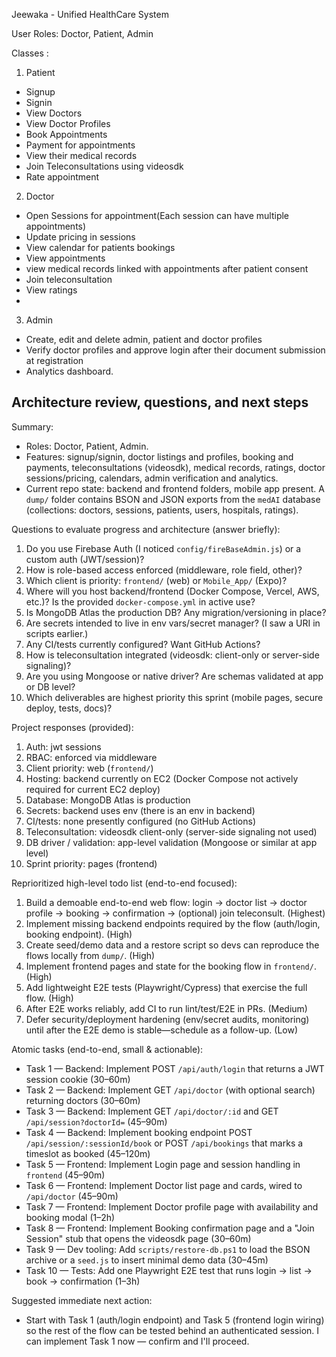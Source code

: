 Jeewaka - Unified HealthCare System

User Roles: Doctor, Patient, Admin 

Classes : 

1. Patient 
- Signup
- Signin
- View Doctors
- View Doctor Profiles
- Book Appointments
- Payment for appointments
- View their medical records
- Join Teleconsultations using videosdk
- Rate appointment

2. Doctor
- Open Sessions for appointment(Each session can have multiple appointments)
- Update pricing in sessions
- View calendar for patients bookings
- View appointments
- view medical records linked with appointments after patient consent
- Join teleconsultation
- View ratings
- 

3. Admin
- Create, edit and delete admin, patient and doctor profiles
- Verify doctor profiles and approve login after their document submission at registration
- Analytics dashboard.

## Architecture review, questions, and next steps

Summary:
- Roles: Doctor, Patient, Admin.
- Features: signup/signin, doctor listings and profiles, booking and payments, teleconsultations (videosdk), medical records, ratings, doctor sessions/pricing, calendars, admin verification and analytics.
- Current repo state: backend and frontend folders, mobile app present. A `dump/` folder contains BSON and JSON exports from the `medAI` database (collections: doctors, sessions, patients, users, hospitals, ratings).

Questions to evaluate progress and architecture (answer briefly):
1. Do you use Firebase Auth (I noticed `config/fireBaseAdmin.js`) or a custom auth (JWT/session)?
2. How is role-based access enforced (middleware, role field, other)?
3. Which client is priority: `frontend/` (web) or `Mobile_App/` (Expo)?
4. Where will you host backend/frontend (Docker Compose, Vercel, AWS, etc.)? Is the provided `docker-compose.yml` in active use?
5. Is MongoDB Atlas the production DB? Any migration/versioning in place?
6. Are secrets intended to live in env vars/secret manager? (I saw a URI in scripts earlier.)
7. Any CI/tests currently configured? Want GitHub Actions?
8. How is teleconsultation integrated (videosdk: client-only or server-side signaling)?
9. Are you using Mongoose or native driver? Are schemas validated at app or DB level?
10. Which deliverables are highest priority this sprint (mobile pages, secure deploy, tests, docs)?

Project responses (provided):
1. Auth: jwt sessions
2. RBAC: enforced via middleware
3. Client priority: web (`frontend/`)
4. Hosting: backend currently on EC2 (Docker Compose not actively required for current EC2 deploy)
5. Database: MongoDB Atlas is production
6. Secrets: backend uses env (there is an env in backend)
7. CI/tests: none presently configured (no GitHub Actions)
8. Teleconsultation: videosdk client-only (server-side signaling not used)
9. DB driver / validation: app-level validation (Mongoose or similar at app level)
10. Sprint priority: pages (frontend)

Reprioritized high-level todo list (end-to-end focused):
1. Build a demoable end-to-end web flow: login → doctor list → doctor profile → booking → confirmation → (optional) join teleconsult. (Highest)
2. Implement missing backend endpoints required by the flow (auth/login, booking endpoint). (High)
3. Create seed/demo data and a restore script so devs can reproduce the flows locally from `dump/`. (High)
4. Implement frontend pages and state for the booking flow in `frontend/`. (High)
5. Add lightweight E2E tests (Playwright/Cypress) that exercise the full flow. (High)
6. After E2E works reliably, add CI to run lint/test/E2E in PRs. (Medium)
7. Defer security/deployment hardening (env/secret audits, monitoring) until after the E2E demo is stable—schedule as a follow-up. (Low)

Atomic tasks (end-to-end, small & actionable):
- Task 1 — Backend: Implement POST `/api/auth/login` that returns a JWT session cookie (30–60m)
- Task 2 — Backend: Implement GET `/api/doctor` (with optional search) returning doctors (30–60m)
- Task 3 — Backend: Implement GET `/api/doctor/:id` and GET `/api/session?doctorId=` (45–90m)
- Task 4 — Backend: Implement booking endpoint POST `/api/session/:sessionId/book` or POST `/api/bookings` that marks a timeslot as booked (45–120m)
- Task 5 — Frontend: Implement Login page and session handling in `frontend` (45–90m)
- Task 6 — Frontend: Implement Doctor list page and cards, wired to `/api/doctor` (45–90m)
- Task 7 — Frontend: Implement Doctor profile page with availability and booking modal (1–2h)
- Task 8 — Frontend: Implement Booking confirmation page and a "Join Session" stub that opens the videosdk page (30–60m)
- Task 9 — Dev tooling: Add `scripts/restore-db.ps1` to load the BSON archive or a `seed.js` to insert minimal demo data (30–45m)
- Task 10 — Tests: Add one Playwright E2E test that runs login → list → book → confirmation (1–3h)

Suggested immediate next action:
- Start with Task 1 (auth/login endpoint) and Task 5 (frontend login wiring) so the rest of the flow can be tested behind an authenticated session. I can implement Task 1 now — confirm and I'll proceed.



